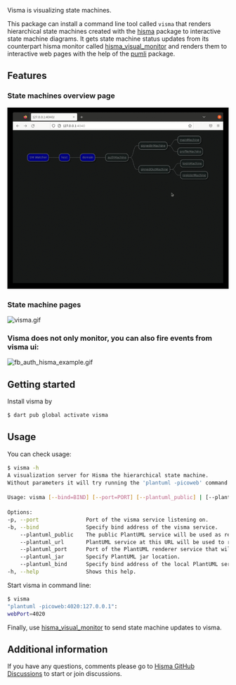 <!--
This README describes the package. If you publish this package to pub.dev,
this README's contents appear on the landing page for your package.

For information about how to write a good package README, see the guide for
[writing package pages](https://dart.dev/guides/libraries/writing-package-pages).

For general information about developing packages, see the Dart guide for
[creating packages](https://dart.dev/guides/libraries/create-library-packages)
and the Flutter guide for
[developing packages and plugins](https://flutter.dev/developing-packages).
-->

Visma is visualizing state machines.

This package can install a command line tool called `visma` that renders hierarchical state machines created with the [hisma](../hisma/) package to interactive state machine diagrams. It gets state machine status updates from its counterpart hisma monitor called [hisma_visual_monitor](../hisma_visual_monitor/) and renders them to interactive web pages with the help of the [pumli](https://github.com/tamas-p/pumli) package.

## Features

### State machines overview page

![visma_overview.gif](doc/resources/visma_overview.gif)

### State machine pages

![visma.gif](doc/resources/visma.gif)

### Visma does not only monitor, you can also fire events from visma ui:

![fb_auth_hisma_example.gif](../../examples/fb_auth_hisma_example/doc/resources/fb_auth_hisma_example.gif)

## Getting started

Install visma by

```bash
$ dart pub global activate visma
```

## Usage

You can check usage:

```bash
$ visma -h
A visualization server for Hisma the hierarchical state machine.
Without parameters it will try running the 'plantuml -picoweb' command as the renderer for visma.

Usage: visma [--bind=BIND] [--port=PORT] [--plantuml_public] | [--plantuml_url=URL] | [--plantuml_jar=JAR --plantuml_bind=BIND --plantuml_port=PORT] [--help]

Options:
-p, --port               Port of the visma service listening on.
-b, --bind               Specify bind address of the visma service.
    --plantuml_public    The public PlantUML service will be used as renderer.
    --plantuml_url       PlantUML service at this URL will be used to render.
    --plantuml_port      Port of the PlantUML renderer service that will be started.
    --plantuml_jar       Specify PlantUML jar location.
    --plantuml_bind      Specify bind address of the local PlantUML service to be started.
-h, --help               Shows this help.
```

Start visma in command line:

```bash
$ visma
"plantuml -picoweb:4020:127.0.0.1":
webPort=4020
```

Finally, use [hisma_visual_monitor](../hisma_visual_monitor/) to send state machine updates to visma.

## Additional information

If you have any questions, comments please go to [Hisma GitHub Discussions](https://github.com/tamas-p/hisma/discussions) to start or join discussions.
